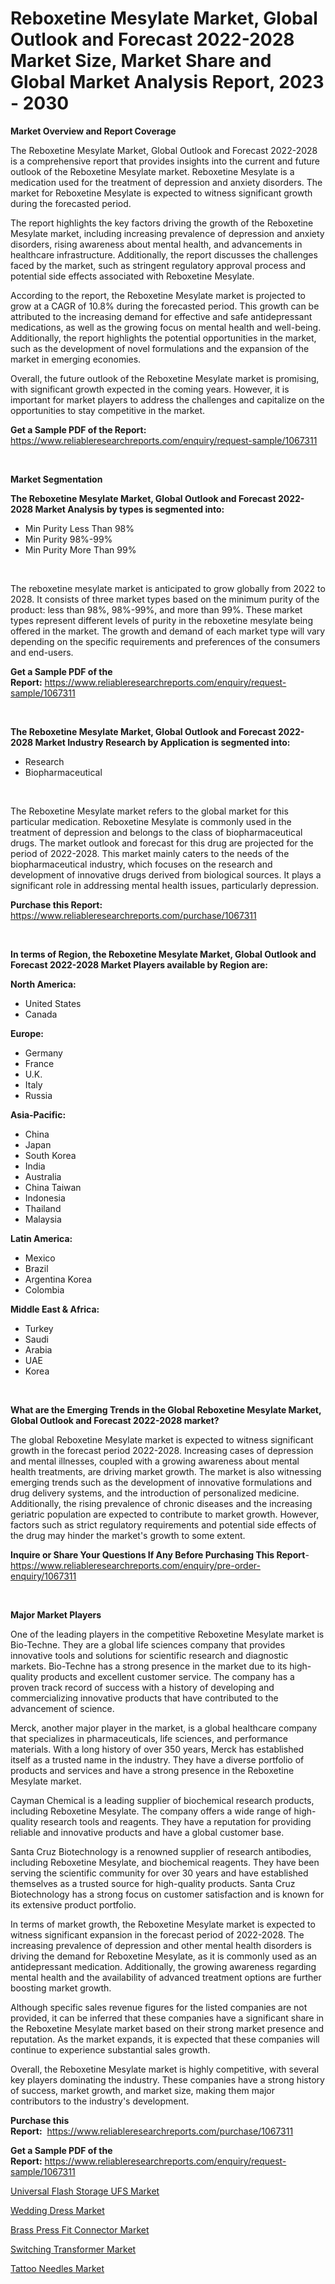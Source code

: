 <p><h1>Reboxetine Mesylate Market, Global Outlook and Forecast 2022-2028 Market Size, Market Share and Global Market Analysis Report, 2023 - 2030</h1></p><p><strong>Market Overview and Report Coverage</strong></p>
<p><p>The Reboxetine Mesylate Market, Global Outlook and Forecast 2022-2028 is a comprehensive report that provides insights into the current and future outlook of the Reboxetine Mesylate market. Reboxetine Mesylate is a medication used for the treatment of depression and anxiety disorders. The market for Reboxetine Mesylate is expected to witness significant growth during the forecasted period.</p><p>The report highlights the key factors driving the growth of the Reboxetine Mesylate market, including increasing prevalence of depression and anxiety disorders, rising awareness about mental health, and advancements in healthcare infrastructure. Additionally, the report discusses the challenges faced by the market, such as stringent regulatory approval process and potential side effects associated with Reboxetine Mesylate.</p><p>According to the report, the Reboxetine Mesylate market is projected to grow at a CAGR of 10.8% during the forecasted period. This growth can be attributed to the increasing demand for effective and safe antidepressant medications, as well as the growing focus on mental health and well-being. Additionally, the report highlights the potential opportunities in the market, such as the development of novel formulations and the expansion of the market in emerging economies.</p><p>Overall, the future outlook of the Reboxetine Mesylate market is promising, with significant growth expected in the coming years. However, it is important for market players to address the challenges and capitalize on the opportunities to stay competitive in the market.</p></p>
<p><strong>Get a Sample PDF of the Report:</strong> <a href="https://www.reliableresearchreports.com/enquiry/request-sample/1067311">https://www.reliableresearchreports.com/enquiry/request-sample/1067311</a></p>
<p>&nbsp;</p>
<p><strong>Market Segmentation</strong></p>
<p><strong>The Reboxetine Mesylate Market, Global Outlook and Forecast 2022-2028 Market Analysis by types is segmented into:</strong></p>
<p><ul><li>Min Purity Less Than 98%</li><li>Min Purity 98%-99%</li><li>Min Purity More Than 99%</li></ul></p>
<p>&nbsp;</p>
<p><p>The reboxetine mesylate market is anticipated to grow globally from 2022 to 2028. It consists of three market types based on the minimum purity of the product: less than 98%, 98%-99%, and more than 99%. These market types represent different levels of purity in the reboxetine mesylate being offered in the market. The growth and demand of each market type will vary depending on the specific requirements and preferences of the consumers and end-users.</p></p>
<p><strong>Get a Sample PDF of the Report:</strong>&nbsp;<a href="https://www.reliableresearchreports.com/enquiry/request-sample/1067311">https://www.reliableresearchreports.com/enquiry/request-sample/1067311</a></p>
<p>&nbsp;</p>
<p><strong>The Reboxetine Mesylate Market, Global Outlook and Forecast 2022-2028 Market Industry Research by Application is segmented into:</strong></p>
<p><ul><li>Research</li><li>Biopharmaceutical</li></ul></p>
<p>&nbsp;</p>
<p><p>The Reboxetine Mesylate market refers to the global market for this particular medication. Reboxetine Mesylate is commonly used in the treatment of depression and belongs to the class of biopharmaceutical drugs. The market outlook and forecast for this drug are projected for the period of 2022-2028. This market mainly caters to the needs of the biopharmaceutical industry, which focuses on the research and development of innovative drugs derived from biological sources. It plays a significant role in addressing mental health issues, particularly depression.</p></p>
<p><strong>Purchase this Report:</strong>&nbsp; <a href="https://www.reliableresearchreports.com/purchase/1067311">https://www.reliableresearchreports.com/purchase/1067311</a></p>
<p>&nbsp;</p>
<p><strong>In terms of Region, the Reboxetine Mesylate Market, Global Outlook and Forecast 2022-2028 Market Players available by Region are:</strong></p>
<p>
    <p> <strong> North America: </strong>
        <ul>
            <li>United States</li>
            <li>Canada</li>
        </ul>
        </p> 
    <p> <strong> Europe: </strong>
        <ul>
            <li>Germany</li>
            <li>France</li>
            <li>U.K.</li>
            <li>Italy</li>
            <li>Russia</li>
        </ul>
        </p> 
    <p> <strong> Asia-Pacific: </strong>
        <ul>
            <li>China</li>
            <li>Japan</li>
            <li>South Korea</li>
            <li>India</li>
            <li>Australia</li>
            <li>China Taiwan</li>
            <li>Indonesia</li>
            <li>Thailand</li>
            <li>Malaysia</li>
        </ul>
        </p> 
    <p> <strong> Latin America: </strong>
        <ul>
            <li>Mexico</li>
            <li>Brazil</li>
            <li>Argentina Korea</li>
            <li>Colombia</li>
        </ul>
        </p> 
    <p> <strong> Middle East & Africa: </strong>
        <ul>
            <li>Turkey</li>
            <li>Saudi</li>
            <li>Arabia</li>
            <li>UAE</li>
            <li>Korea</li>
        </ul>
    </p>
    </p>
<p>&nbsp;</p>
<p><strong>What are the Emerging Trends in the Global Reboxetine Mesylate Market, Global Outlook and Forecast 2022-2028 market?</strong></p>
<p><p>The global Reboxetine Mesylate market is expected to witness significant growth in the forecast period 2022-2028. Increasing cases of depression and mental illnesses, coupled with a growing awareness about mental health treatments, are driving market growth. The market is also witnessing emerging trends such as the development of innovative formulations and drug delivery systems, and the introduction of personalized medicine. Additionally, the rising prevalence of chronic diseases and the increasing geriatric population are expected to contribute to market growth. However, factors such as strict regulatory requirements and potential side effects of the drug may hinder the market's growth to some extent.</p></p>
<p><strong>Inquire or Share Your Questions If Any Before Purchasing This Report</strong>- <a href="https://www.reliableresearchreports.com/enquiry/pre-order-enquiry/1067311">https://www.reliableresearchreports.com/enquiry/pre-order-enquiry/1067311</a></p>
<p>&nbsp;</p>
<p><strong>Major Market Players</strong></p>
<p><p>One of the leading players in the competitive Reboxetine Mesylate market is Bio-Techne. They are a global life sciences company that provides innovative tools and solutions for scientific research and diagnostic markets. Bio-Techne has a strong presence in the market due to its high-quality products and excellent customer service. The company has a proven track record of success with a history of developing and commercializing innovative products that have contributed to the advancement of science.</p><p>Merck, another major player in the market, is a global healthcare company that specializes in pharmaceuticals, life sciences, and performance materials. With a long history of over 350 years, Merck has established itself as a trusted name in the industry. They have a diverse portfolio of products and services and have a strong presence in the Reboxetine Mesylate market.</p><p>Cayman Chemical is a leading supplier of biochemical research products, including Reboxetine Mesylate. The company offers a wide range of high-quality research tools and reagents. They have a reputation for providing reliable and innovative products and have a global customer base.</p><p>Santa Cruz Biotechnology is a renowned supplier of research antibodies, including Reboxetine Mesylate, and biochemical reagents. They have been serving the scientific community for over 30 years and have established themselves as a trusted source for high-quality products. Santa Cruz Biotechnology has a strong focus on customer satisfaction and is known for its extensive product portfolio.</p><p>In terms of market growth, the Reboxetine Mesylate market is expected to witness significant expansion in the forecast period of 2022-2028. The increasing prevalence of depression and other mental health disorders is driving the demand for Reboxetine Mesylate, as it is commonly used as an antidepressant medication. Additionally, the growing awareness regarding mental health and the availability of advanced treatment options are further boosting market growth.</p><p>Although specific sales revenue figures for the listed companies are not provided, it can be inferred that these companies have a significant share in the Reboxetine Mesylate market based on their strong market presence and reputation. As the market expands, it is expected that these companies will continue to experience substantial sales growth.</p><p>Overall, the Reboxetine Mesylate market is highly competitive, with several key players dominating the industry. These companies have a strong history of success, market growth, and market size, making them major contributors to the industry's development.</p></p>
<p><strong>Purchase this Report:</strong>&nbsp;&nbsp;<a href="https://www.reliableresearchreports.com/purchase/1067311">https://www.reliableresearchreports.com/purchase/1067311</a></p>
<p></p>
<p><strong>Get a Sample PDF of the Report:</strong>&nbsp;<a href="https://www.reliableresearchreports.com/enquiry/request-sample/1067311">https://www.reliableresearchreports.com/enquiry/request-sample/1067311</a></p>
<p><p><a href="https://www.reportprime.com/universal-flash-storage-ufs-r5299">Universal Flash Storage UFS Market</a></p><p><a href="https://medium.com/@elwyncarter2023/wedding-dress-market-size-growth-forecast-2023-2030-3231e758daaa">Wedding Dress Market</a></p><p><a href="https://www.reportprime.com/brass-press-fit-connector-r5298">Brass Press Fit Connector Market</a></p><p><a href="https://www.linkedin.com/pulse/switching-transformer-market-share-amp-new-trends-analysis-pjfae/">Switching Transformer Market</a></p><p><a href="https://medium.com/@donaldortega4f/tattoo-needles-market-size-growth-forecast-2023-2030-7f53f1c24040">Tattoo Needles Market</a></p></p>